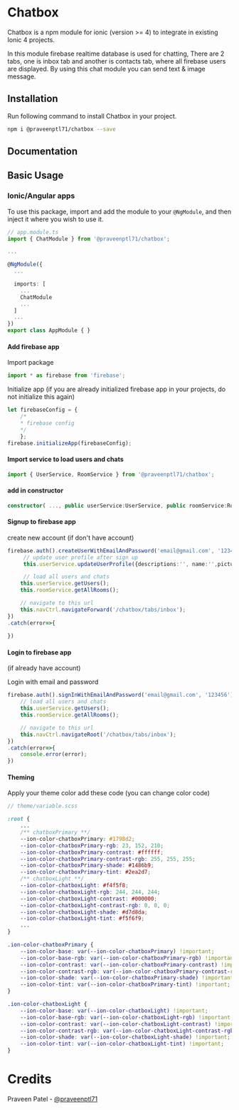 # Chatbox

Chatbox is a npm module for ionic (version >= 4) to integrate in existing Ionic 4 projects.

In this module firebase realtime database is used for chatting, There are 2 tabs, one is inbox tab and another is contacts tab, where all firebase users are displayed. By using this chat module you can send text & image message.

## Installation

Run following command to install Chatbox in your project.

```bash
npm i @praveenptl71/chatbox --save
```


## Documentation


## Basic Usage

### Ionic/Angular apps
To use this package, import and add the module to your `@NgModule`, and then inject it where you wish to use it. 

```typescript
// app.module.ts
import { ChatModule } from '@praveenptl71/chatbox';

...

@NgModule({
  ...

  imports: [
    ...
    ChatModule
    ...
  ]
  ...
})
export class AppModule { }
```

#### Add firebase app

Import package
```typescript
import * as firebase from 'firebase';
```

Initialize app (if you are already initialized firebase app in your projects, do not initialize this again)
```typescript
let firebaseConfig = { 
	/* 
	* firebase config 
	*/ 
	};
firebase.initializeApp(firebaseConfig);
```

#### Import service to load users and chats

```typescript
import { UserService, RoomService } from '@praveenptl71/chatbox';
```

#### add in constructor

```typescript
constructor( ..., public userService:UserService, public roomService:RoomService, ...)
```

#### Signup to firebase app 
create new account (if don't have account)

```typescript
firebase.auth().createUserWithEmailAndPassword('email@gmail.com', '123456').then(data=>{
     // update user profile after sign up
     this.userService.updateUserProfile({descriptions:'', name:'',pictureURL:''});

     // load all users and chats
	this.userService.getUsers(); 
	this.roomService.getAllRooms();

	// navigate to this url
	this.navCtrl.navigateForward('/chatbox/tabs/inbox'); 
})
.catch(error=>{
  
})
```


#### Login to firebase app
(if already have account)

Login with email and password

```typescript
firebase.auth().signInWithEmailAndPassword('email@gmail.com', '123456').then(user=>{ 
	// load all users and chats
	this.userService.getUsers(); 
	this.roomService.getAllRooms();

	// navigate to this url
	this.navCtrl.navigateRoot('/chatbox/tabs/inbox'); 
}) 
.catch(error=>{ 
	console.error(error); 
})
```

#### Theming
Apply your theme color add these code (you can change color code)

```scss
// theme/variable.scss

:root {
	...
	/** chatboxPrimary **/
    --ion-color-chatboxPrimary: #1798d2;
    --ion-color-chatboxPrimary-rgb: 23, 152, 210;
    --ion-color-chatboxPrimary-contrast: #ffffff;
    --ion-color-chatboxPrimary-contrast-rgb: 255, 255, 255;
    --ion-color-chatboxPrimary-shade: #1486b9;
    --ion-color-chatboxPrimary-tint: #2ea2d7;
    /** chatboxLight **/
    --ion-color-chatboxLight: #f4f5f8;
    --ion-color-chatboxLight-rgb: 244, 244, 244;
    --ion-color-chatboxLight-contrast: #000000;
    --ion-color-chatboxLight-contrast-rgb: 0, 0, 0;
    --ion-color-chatboxLight-shade: #d7d8da;
    --ion-color-chatboxLight-tint: #f5f6f9;
    ...
}

.ion-color-chatboxPrimary {
    --ion-color-base: var(--ion-color-chatboxPrimary) !important;
    --ion-color-base-rgb: var(--ion-color-chatboxPrimary-rgb) !important;
    --ion-color-contrast: var(--ion-color-chatboxPrimary-contrast) !important;
    --ion-color-contrast-rgb: var(--ion-color-chatboxPrimary-contrast-rgb) !important;
    --ion-color-shade: var(--ion-color-chatboxPrimary-shade) !important;
    --ion-color-tint: var(--ion-color-chatboxPrimary-tint) !important;
}

.ion-color-chatboxLight {
    --ion-color-base: var(--ion-color-chatboxLight) !important;
    --ion-color-base-rgb: var(--ion-color-chatboxLight-rgb) !important;
    --ion-color-contrast: var(--ion-color-chatboxLight-contrast) !important;
    --ion-color-contrast-rgb: var(--ion-color-chatboxLight-contrast-rgb) !important;
    --ion-color-shade: var(--ion-color-chatboxLight-shade) !important;
    --ion-color-tint: var(--ion-color-chatboxLight-tint) !important;
}
```


# Credits

Praveen Patel - [@praveenptl71](https://github.com/praveenptl71)

